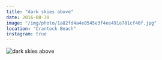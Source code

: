```yaml
---
title: "dark skies above"
date: 2016-08-30
image: "/img/photo/1a82fd4a4e0545e3f4ee491e781cf40f.jpg"
location: "Crantock Beach"
instagram: true
---
```


![dark skies above](/img/photo/1a82fd4a4e0545e3f4ee491e781cf40f.jpg)
